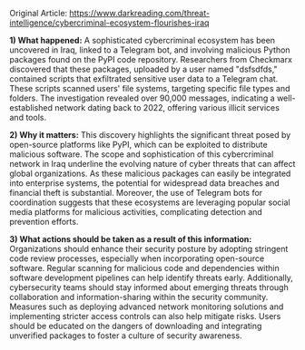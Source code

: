 Original Article: https://www.darkreading.com/threat-intelligence/cybercriminal-ecosystem-flourishes-iraq

**1) What happened:**
A sophisticated cybercriminal ecosystem has been uncovered in Iraq, linked to a Telegram bot, and involving malicious Python packages found on the PyPI code repository. Researchers from Checkmarx discovered that these packages, uploaded by a user named "dsfsdfds," contained scripts that exfiltrated sensitive user data to a Telegram chat. These scripts scanned users' file systems, targeting specific file types and folders. The investigation revealed over 90,000 messages, indicating a well-established network dating back to 2022, offering various illicit services and tools.

**2) Why it matters:**
This discovery highlights the significant threat posed by open-source platforms like PyPI, which can be exploited to distribute malicious software. The scope and sophistication of this cybercriminal network in Iraq underline the evolving nature of cyber threats that can affect global organizations. As these malicious packages can easily be integrated into enterprise systems, the potential for widespread data breaches and financial theft is substantial. Moreover, the use of Telegram bots for coordination suggests that these ecosystems are leveraging popular social media platforms for malicious activities, complicating detection and prevention efforts.

**3) What actions should be taken as a result of this information:**
Organizations should enhance their security posture by adopting stringent code review processes, especially when incorporating open-source software. Regular scanning for malicious code and dependencies within software development pipelines can help identify threats early. Additionally, cybersecurity teams should stay informed about emerging threats through collaboration and information-sharing within the security community. Measures such as deploying advanced network monitoring solutions and implementing stricter access controls can also help mitigate risks. Users should be educated on the dangers of downloading and integrating unverified packages to foster a culture of security awareness.